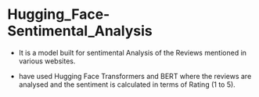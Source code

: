 # Hugging_Face-Sentimental_Analysis

* It is a model built for sentimental Analysis of the Reviews mentioned in various websites. 

* have used Hugging Face Transformers and BERT where the reviews are analysed and the sentiment is calculated in terms of Rating (1 to 5).


